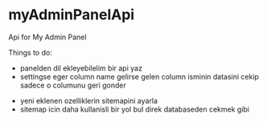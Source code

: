 # myAdminPanelApi
Api for My Admin Panel

Things to do:
+ panelden dil ekleyebilelim bir api yaz
+ settingse eger column name gelirse gelen column isminin datasini cekip sadece o columunu geri gonder
- yeni eklenen ozelliklerin sitemapini ayarla
- sitemap icin daha kullanisli bir yol bul direk databaseden cekmek gibi